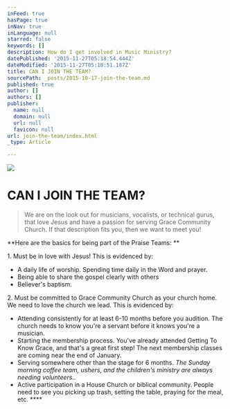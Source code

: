 ```yaml
---
inFeed: true
hasPage: true
inNav: true
inLanguage: null
starred: false
keywords: []
description: How do I get involved in Music Ministry?
datePublished: '2015-11-27T05:18:54.444Z'
dateModified: '2015-11-27T05:18:51.187Z'
title: CAN I JOIN THE TEAM?
sourcePath: _posts/2015-10-17-join-the-team.md
published: true
author: []
authors: []
publisher:
  name: null
  domain: null
  url: null
  favicon: null
url: join-the-team/index.html
_type: Article

---
```

![](https://the-grid-user-content.s3-us-west-2.amazonaws.com/39f78a67-73b8-4fef-86b5-bbd7fc34ee17.jpg)

# CAN I JOIN THE TEAM?

> We are on the look out for musicians, vocalists, or technical gurus, that love Jesus and have a passion for serving Grace Community Church.  If that description fits you, then we want to meet you! 

**Here are the basics for being part of the Praise Teams: **

1\. Must be in love with Jesus!  This is evidenced by:

* A daily life of worship.  Spending time daily in the Word and prayer.
* Being able to share the gospel clearly with others 
* Believer's baptism. 

2\.  Must be committed to Grace Community Church as your church home. We need to love the church we lead. This is evidenced by:

* Attending consistently for at least 6-10 months before you audition. The church needs to know you're a servant before it knows you're a musician. 
* Starting the membership process. You've already attended Getting To Know Grace, and that's a great first step! The next membership classes are coming near the end of January.  
* Serving somewhere other than the stage for 6 months. _The Sunday morning coffee team, ushers, and the children's ministry are always needing volunteers.._
* Active participation in a House Church or biblical community. People need to see you picking up trash, setting the table, praying for the meal, etc. ****